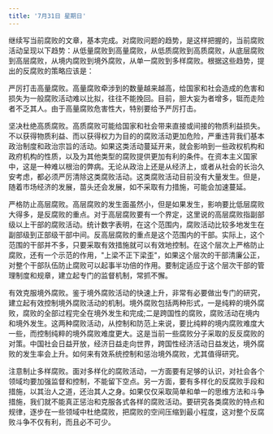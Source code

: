 ```yaml
---
title: '7月31日 星期日'
---
```


继续写当前腐败的文章，基本完成。对腐败问题的趋势，是这样把握的，当前腐败活动呈现以下趋势：从低量腐败到高量腐败，从低质腐败到高质腐败，从底层腐败到高层腐败，从境内腐败到境外腐败，从单一腐败到多样腐败。根据这些趋势，提出的反腐败的策略应该是：

严厉打击高量腐败。高量腐败牵涉到的数量越来越高，给国家和社会造成的危害和损失为一般腐败活动难以比拟，往往不能挽回。目前，胆大妄为者增多，铤而走险者不乏其人。由于高量腐败危害性大，特别要给予严厉打击。

坚决杜绝高质腐败。高质腐败可能给国家和社会带来直接或间接的物质利益损失。不以获得物质利益、而以获得权力为目的的腐败活动更加危险，严重违背我们基本政治制度和政治宗旨的活动。如果这类活动蔓延开来，就会影响到一些政权机构和政府机构的性质，以及为其他类型的腐败提供更加有利的条件。在资本主义国家中，这是一种难以根治的弊病。无论从政治上还是从经济上，或者从社会的长治久安考虑，都必须严厉清除这类腐败活动。这类腐败活动目前没有大量发生。但是，随着市场经济的发展，苗头还会发展，如不采取有力措施，可能会加速蔓延。

严格防止高层腐败。高层腐败的发生面虽然小，但是如果发生，影响要比低层腐败大得多，是反腐败的重点。对于高层腐败要有一个界定，这里说的高层腐败指副部级以上干部的腐败活动。统计数字表明，在这个范围内，腐败活动比较多地发生在副部级到正部级干部中间。反高层腐败的重点是这个范围内的干部。实际上，这个范围的干部并不多，只要采取有效措施就可以有效地控制。在这个层次上严格防止腐败，还有一个示范的作用，"上梁不正下梁歪"，如果这个层次的干部清廉公正，对整个干部队伍防止腐败可以起事半功倍的作用。要制定适应于这个层次干部的管理制度和规章，建立起专门的监督机制，常抓不懈。

有效克服境外腐败。鉴于境外腐败活动的快速上升，非常有必要做出专门的研究，建立起有效控制境外腐败活动的机制。境外腐败包括两种形式，一是纯粹的境外腐败，腐败的全部过程完全在境外发生和完成;二是跨国性的腐败，腐败活动在境内和境外发生。这两种腐败活动，从控制和防范上来说，要比纯粹的境内腐败难度大一些，而控制纯粹的境外腐败难度更大。这是当前一些腐败分子采取的反反腐败的对策。中国社会日益开放，经济日益走向世界，跨国性经济活动日益发达，境外腐败的发生率会上升。如何来有效系统控制和惩治境外腐败，尤其值得研究。

注意制止多样腐败。面对多样化的腐败活动，一方面要有足够的认识，对社会各个领域均要加强监督和控制，不能留下空点。另一方面，要有多样化的反腐败手段和措施，以其治人之道，还治其人之身。如果仅仅采取简单和单一的思维方法和斗争措施，我们就不能真正惩治和克服各式各样的腐败活动。要研究各类腐败的特点和规律，逐步在一些领域中杜绝腐败，把腐败的空间压缩到最小程度，这对整个反腐败斗争不仅有利，而且必不可少。
